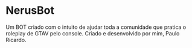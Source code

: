 # NerusBot
Um BOT criado com o intuito de ajudar toda a comunidade que pratica o roleplay de GTAV pelo console. Criado e desenvolvido por mim, Paulo Ricardo.
